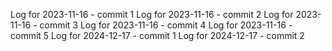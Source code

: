 Log for 2023-11-16 - commit 1
Log for 2023-11-16 - commit 2
Log for 2023-11-16 - commit 3
Log for 2023-11-16 - commit 4
Log for 2023-11-16 - commit 5
Log for 2024-12-17 - commit 1
Log for 2024-12-17 - commit 2
